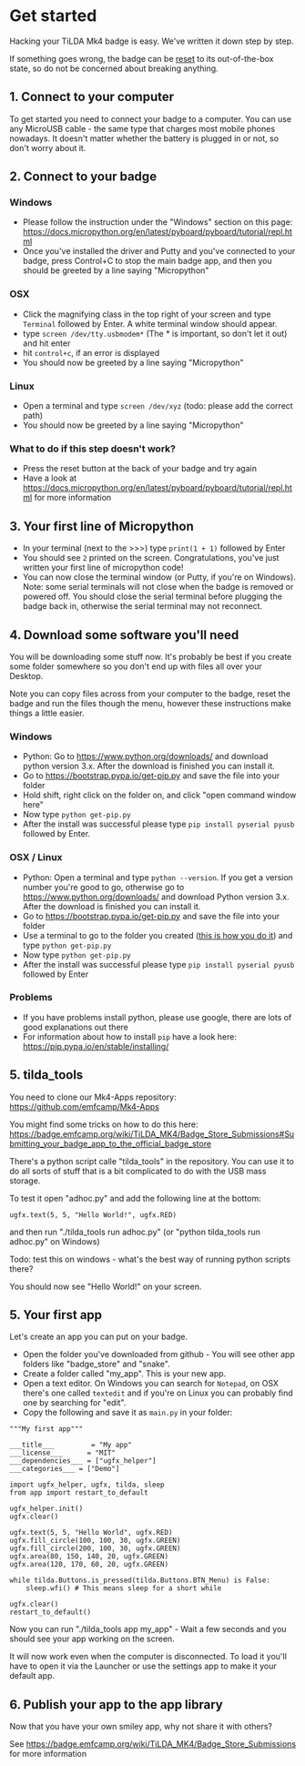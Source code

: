 # Get started

Hacking your TiLDA Mk4 badge is easy. We've written it down step by
step.

If something goes wrong, the badge can be
<a href="TiLDA_MK4/reset" class="wikilink" title="reset">reset</a> to
its out-of-the-box state, so do not be concerned about breaking
anything.

## 1. Connect to your computer

To get started you need to connect your badge to a computer. You can use
any MicroUSB cable - the same type that charges most mobile phones
nowadays. It doesn't matter whether the battery is plugged in or not, so
don't worry about it.

## 2. Connect to your badge

### Windows

- Please follow the instruction under the "Windows" section on this
  page:
  <https://docs.micropython.org/en/latest/pyboard/pyboard/tutorial/repl.html>
- Once you've installed the driver and Putty and you've connected to
  your badge, press Control+C to stop the main badge app, and then you
  should be greeted by a line saying "Micropython"

### OSX

- Click the magnifying class in the top right of your screen and type
  `Terminal` followed by Enter. A white terminal window should appear.
- type `screen /dev/tty.usbmodem*` (The \* is important, so don't let it
  out) and hit enter
- hit `control+c`, if an error is displayed
- You should now be greeted by a line saying "Micropython"

### Linux

- Open a terminal and type `screen /dev/xyz` (todo: please add the
  correct path)
- You should now be greeted by a line saying "Micropython"

### What to do if this step doesn't work?

- Press the reset button at the back of your badge and try again
- Have a look at
  <https://docs.micropython.org/en/latest/pyboard/pyboard/tutorial/repl.html>
  for more information

## 3. Your first line of Micropython

- In your terminal (next to the \>\>\>) type `print(1 + 1)` followed by
  Enter
- You should see `2` printed on the screen. Congratulations, you've just
  written your first line of micropython code!
- You can now close the terminal window (or Putty, if you're on
  Windows). Note: some serial terminals will not close when the badge is
  removed or powered off. You should close the serial terminal before
  plugging the badge back in, otherwise the serial terminal may not
  reconnect.

## 4. Download some software you'll need

You will be downloading some stuff now. It's probably be best if you
create some folder somewhere so you don't end up with files all over
your Desktop.

Note you can copy files across from your computer to the badge, reset
the badge and run the files though the menu, however these instructions
make things a little easier.

### Windows

- Python: Go to <https://www.python.org/downloads/> and download python
  version 3.x. After the download is finished you can install it.
- Go to <https://bootstrap.pypa.io/get-pip.py> and save the file into
  your folder
- Hold shift, right click on the folder on, and click "open command
  window here"
- Now type `python get-pip.py`
- After the install was successful please type
  `pip install pyserial pyusb` followed by Enter.

### OSX / Linux

- Python: Open a terminal and type `python --version`. If you get a
  version number you're good to go, otherwise go to
  <https://www.python.org/downloads/> and download Python version 3.x.
  After the download is finished you can install it.
- Go to <https://bootstrap.pypa.io/get-pip.py> and save the file into
  your folder
- Use a terminal to go to the folder you created ([this is how you do
  it](http://www.macworld.com/article/2042378/master-the-command-line-navigating-files-and-folders.html))
  and type `python get-pip.py`
- Now type `python get-pip.py`
- After the install was successful please type
  `pip install pyserial pyusb` followed by Enter

### Problems

- If you have problems install python, please use google, there are lots
  of good explanations out there
- For information about how to install `pip` have a look here:
  <https://pip.pypa.io/en/stable/installing/>

## 5. tilda_tools

You need to clone our Mk4-Apps repository:
<https://github.com/emfcamp/Mk4-Apps>

You might find some tricks on how to do this here:
<https://badge.emfcamp.org/wiki/TiLDA_MK4/Badge_Store_Submissions#Submitting_your_badge_app_to_the_official_badge_store>

There's a python script calle "tilda_tools" in the repository. You can
use it to do all sorts of stuff that is a bit complicated to do with the
USB mass storage.

To test it open "adhoc.py" and add the following line at the bottom:

    ugfx.text(5, 5, "Hello World!", ugfx.RED)

and then run "./tilda_tools run adhoc.py" (or "python tilda_tools run
adhoc.py" on Windows)

Todo: test this on windows - what's the best way of running python
scripts there?

You should now see "Hello World!" on your screen.

## 5. Your first app

Let's create an app you can put on your badge.

- Open the folder you've downloaded from github - You will see other app
  folders like "badge_store" and "snake".
- Create a folder called "my_app". This is your new app.
- Open a text editor. On Windows you can search for `Notepad`, on OSX
  there's one called `textedit` and if you're on Linux you can probably
  find one by searching for "edit".
- Copy the following and save it as `main.py` in your folder:

<!-- -->

    """My first app"""

    ___title___         = "My app"
    ___license___      = "MIT"
    ___dependencies___ = ["ugfx_helper"]
    ___categories___ = ["Demo"]

    import ugfx_helper, ugfx, tilda, sleep
    from app import restart_to_default

    ugfx_helper.init()
    ugfx.clear()

    ugfx.text(5, 5, "Hello World", ugfx.RED)
    ugfx.fill_circle(100, 100, 30, ugfx.GREEN)
    ugfx.fill_circle(200, 100, 30, ugfx.GREEN)
    ugfx.area(80, 150, 140, 20, ugfx.GREEN)
    ugfx.area(120, 170, 60, 20, ugfx.GREEN)

    while tilda.Buttons.is_pressed(tilda.Buttons.BTN_Menu) is False:
        sleep.wfi() # This means sleep for a short while

    ugfx.clear()
    restart_to_default()

Now you can run "./tilda_tools app my_app" - Wait a few seconds and you
should see your app working on the screen.

It will now work even when the computer is disconnected. To load it
you'll have to open it via the Launcher or use the settings app to make
it your default app.

## 6. Publish your app to the app library

Now that you have your own smiley app, why not share it with others?

See <https://badge.emfcamp.org/wiki/TiLDA_MK4/Badge_Store_Submissions>
for more information